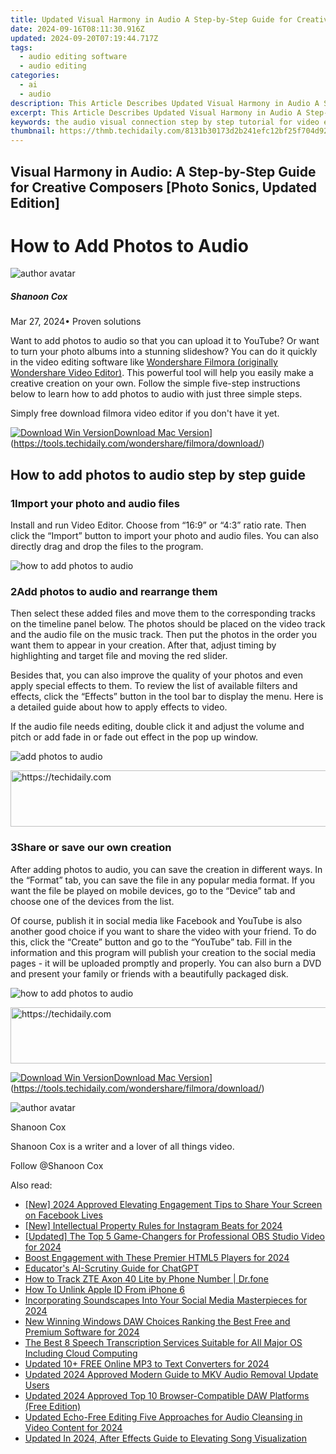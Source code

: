 ```yaml
---
title: Updated Visual Harmony in Audio A Step-by-Step Guide for Creative Composers Photo Sonics, Updated Edition
date: 2024-09-16T08:11:30.916Z
updated: 2024-09-20T07:19:44.717Z
tags: 
  - audio editing software
  - audio editing
categories: 
  - ai
  - audio
description: This Article Describes Updated Visual Harmony in Audio A Step-by-Step Guide for Creative Composers Photo Sonics, Updated Edition
excerpt: This Article Describes Updated Visual Harmony in Audio A Step-by-Step Guide for Creative Composers Photo Sonics, Updated Edition
keywords: the audio visual connection step by step tutorial for video editors,comprehensive guide to top music editing applications for smartphone users ios android updated,visual harmony in audio a step by step guide for creative composers photo sonics updated edition,top 10 no cost audio capture software for pc users updated edition 2024 edition,final cut pro sound visualization step by step on rendering audio waveforms and their animation integration,amr audio transformation a step by step manual for complete amr files con update,expediting audio imports in premiere pro a concise step by step guide
thumbnail: https://thmb.techidaily.com/8131b30173d2b241efc12bf25f704d9229322eedc156666a853f82f3e47dee0b.jpg
---
```


## Visual Harmony in Audio: A Step-by-Step Guide for Creative Composers [Photo Sonics, Updated Edition]

# How to Add Photos to Audio

![author avatar](https://images.wondershare.com/filmora/article-images/shannon-cox.jpg)

##### Shanoon Cox

 Mar 27, 2024• Proven solutions

 Want to add photos to audio so that you can upload it to YouTube? Or want to turn your photo albums into a stunning slideshow? You can do it quickly in the video editing software like [Wondershare Filmora (originally Wondershare Video Editor)](https://tools.techidaily.com/wondershare/filmora/download/). This powerful tool will help you easily make a creative creation on your own. Follow the simple five-step instructions below to learn how to add photos to audio with just three simple steps.

 Simply free download filmora video editor if you don't have it yet.

[![Download Win Version](https://images.wondershare.com/filmora/guide/download-btn-win.jpg)](https://tools.techidaily.com/wondershare/filmora/download/)[Download Mac Version](https://images.wondershare.com/filmora/guide/download-btn-mac.jpg)](https://tools.techidaily.com/wondershare/filmora/download/)

## How to add photos to audio step by step guide

### 1Import your photo and audio files

 Install and run Video Editor. Choose from “16:9” or “4:3” ratio rate. Then click the “Import” button to import your photo and audio files. You can also directly drag and drop the files to the program.

![how to add photos to audio](https://images.wondershare.com/images/multimedia/video-editor/video-editor-main-interface.jpg)

### 2Add photos to audio and rearrange them

 Then select these added files and move them to the corresponding tracks on the timeline panel below. The photos should be placed on the video track and the audio file on the music track. Then put the photos in the order you want them to appear in your creation. After that, adjust timing by highlighting and target file and moving the red slider.

 Besides that, you can also improve the quality of your photos and even apply special effects to them. To review the list of available filters and effects, click the “Effects” button in the tool bar to display the menu. Here is a detailed guide about how to apply effects to video.

 If the audio file needs editing, double click it and adjust the volume and pitch or add fade in or fade out effect in the pop up window.

![add photos to audio](https://images.wondershare.com/images/multimedia/video-editor/audio-detach.jpg)

<!-- affiliate ads begin -->
<a href="https://ephamedtechinc.pxf.io/c/5597632/2136619/26400" target="_top" id="2136619">
  <img src="//a.impactradius-go.com/display-ad/26400-2136619" border="0" alt="https://techidaily.com" width="728" height="90"/>
</a>
<img height="0" width="0" src="https://ephamedtechinc.pxf.io/i/5597632/2136619/26400" style="position:absolute;visibility:hidden;" border="0" />
<!-- affiliate ads end -->

### 3Share or save our own creation

 After adding photos to audio, you can save the creation in different ways. In the “Format” tab, you can save the file in any popular media format. If you want the file be played on mobile devices, go to the “Device” tab and choose one of the devices from the list.

 Of course, publish it in social media like Facebook and YouTube is also another good choice if you want to share the video with your friend. To do this, click the “Create” button and go to the “YouTube” tab. Fill in the information and this program will publish your creation to the social media pages - it will be uploaded promptly and properly. You can also burn a DVD and present your family or friends with a beautifully packaged disk.

![how to add photos to audio](https://images.wondershare.com/images/multimedia/video-editor/video-editor-output.jpg)

<!-- affiliate ads begin -->
<a href="https://unicoeye.pxf.io/c/5597632/2134498/18498" target="_top" id="2134498">
  <img src="//a.impactradius-go.com/display-ad/18498-2134498" border="0" alt="https://techidaily.com" width="720" height="90"/>
</a>
<img height="0" width="0" src="https://unicoeye.pxf.io/i/5597632/2134498/18498" style="position:absolute;visibility:hidden;" border="0" />
<!-- affiliate ads end -->

[![Download Win Version](https://images.wondershare.com/filmora/guide/download-btn-win.jpg)](https://tools.techidaily.com/wondershare/filmora/download/)[Download Mac Version](https://images.wondershare.com/filmora/guide/download-btn-mac.jpg)](https://tools.techidaily.com/wondershare/filmora/download/)

![author avatar](https://images.wondershare.com/filmora/article-images/shannon-cox.jpg)

Shanoon Cox

Shanoon Cox is a writer and a lover of all things video.

Follow @Shanoon Cox

<ins class="adsbygoogle"
      style="display:block"
      data-ad-client="ca-pub-7571918770474297"
      data-ad-slot="8358498916"
      data-ad-format="auto"
      data-full-width-responsive="true"></ins>

<span class="atpl-alsoreadstyle">Also read:</span>
<div><ul>
<li><a href="https://facebook-clips.techidaily.com/new-2024-approved-elevating-engagement-tips-to-share-your-screen-on-facebook-lives/"><u>[New] 2024 Approved Elevating Engagement Tips to Share Your Screen on Facebook Lives</u></a></li>
<li><a href="https://instagram-videos.techidaily.com/new-intellectual-property-rules-for-instagram-beats-for-2024/"><u>[New] Intellectual Property Rules for Instagram Beats for 2024</u></a></li>
<li><a href="https://screen-sharing-recording.techidaily.com/updated-the-top-5-game-changers-for-professional-obs-studio-video-for-2024/"><u>[Updated] The Top 5 Game-Changers for Professional OBS Studio Video for 2024</u></a></li>
<li><a href="https://fox-cloud.techidaily.com/boost-engagement-with-these-premier-html5-players-for-2024/"><u>Boost Engagement with These Premier HTML5 Players for 2024</u></a></li>
<li><a href="https://tech-haven.techidaily.com/educators-ai-scrutiny-guide-for-chatgpt/"><u>Educator's AI-Scrutiny Guide for ChatGPT</u></a></li>
<li><a href="https://android-location-track.techidaily.com/how-to-track-zte-axon-40-lite-by-phone-number-drfone-by-drfone-virtual-android/"><u>How to Track ZTE Axon 40 Lite by Phone Number | Dr.fone</u></a></li>
<li><a href="https://apple-account.techidaily.com/how-to-unlink-apple-id-from-iphone-6-by-drfone-ios/"><u>How To Unlink Apple ID From iPhone 6</u></a></li>
<li><a href="https://some-techniques.techidaily.com/incorporating-soundscapes-into-your-social-media-masterpieces-for-2024/"><u>Incorporating Soundscapes Into Your Social Media Masterpieces for 2024</u></a></li>
<li><a href="https://audio-shaping.techidaily.com/new-winning-windows-daw-choices-ranking-the-best-free-and-premium-software-for-2024/"><u>New Winning Windows DAW Choices Ranking the Best Free and Premium Software for 2024</u></a></li>
<li><a href="https://audio-shaping.techidaily.com/the-best-8-speech-transcription-services-suitable-for-all-major-os-including-cloud-computing/"><u>The Best 8 Speech Transcription Services Suitable for All Major OS Including Cloud Computing</u></a></li>
<li><a href="https://audio-shaping.techidaily.com/updated-10plus-free-online-mp3-to-text-converters-for-2024/"><u>Updated 10+ FREE Online MP3 to Text Converters for 2024</u></a></li>
<li><a href="https://audio-shaping.techidaily.com/updated-2024-approved-modern-guide-to-mkv-audio-removal-update-users/"><u>Updated 2024 Approved Modern Guide to MKV Audio Removal Update Users</u></a></li>
<li><a href="https://audio-shaping.techidaily.com/updated-2024-approved-top-10-browser-compatible-daw-platforms-free-edition/"><u>Updated 2024 Approved Top 10 Browser-Compatible DAW Platforms (Free Edition)</u></a></li>
<li><a href="https://audio-shaping.techidaily.com/updated-echo-free-editing-five-approaches-for-audio-cleansing-in-video-content-for-2024/"><u>Updated Echo-Free Editing Five Approaches for Audio Cleansing in Video Content for 2024</u></a></li>
<li><a href="https://audio-shaping.techidaily.com/updated-in-2024-after-effects-guide-to-elevating-song-visualization/"><u>Updated In 2024, After Effects Guide to Elevating Song Visualization</u></a></li>
</ul></div>

